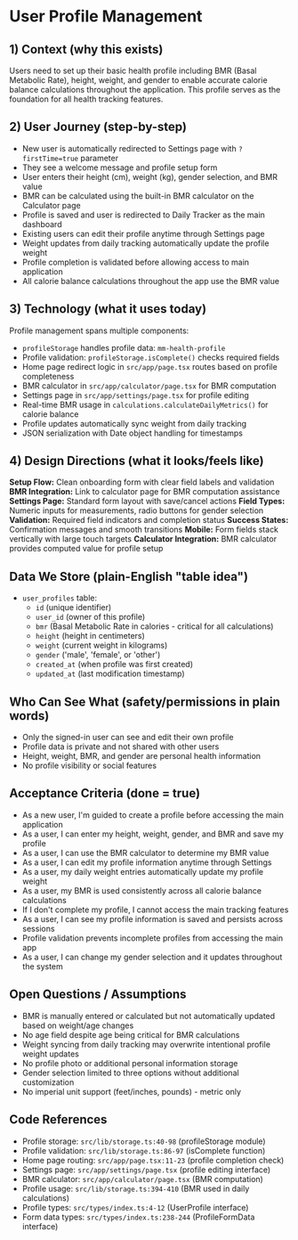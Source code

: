 # User Profile Management

## 1) Context (why this exists)
Users need to set up their basic health profile including BMR (Basal Metabolic Rate), height, weight, and gender to enable accurate calorie balance calculations throughout the application. This profile serves as the foundation for all health tracking features.

## 2) User Journey (step-by-step)
- New user is automatically redirected to Settings page with `?firstTime=true` parameter
- They see a welcome message and profile setup form
- User enters their height (cm), weight (kg), gender selection, and BMR value
- BMR can be calculated using the built-in BMR calculator on the Calculator page
- Profile is saved and user is redirected to Daily Tracker as the main dashboard
- Existing users can edit their profile anytime through Settings page
- Weight updates from daily tracking automatically update the profile weight
- Profile completion is validated before allowing access to main application
- All calorie balance calculations throughout the app use the BMR value

## 3) Technology (what it uses today)
Profile management spans multiple components:
- `profileStorage` handles profile data: `mm-health-profile`
- Profile validation: `profileStorage.isComplete()` checks required fields
- Home page redirect logic in `src/app/page.tsx` routes based on profile completeness
- BMR calculator in `src/app/calculator/page.tsx` for BMR computation
- Settings page in `src/app/settings/page.tsx` for profile editing
- Real-time BMR usage in `calculations.calculateDailyMetrics()` for calorie balance
- Profile updates automatically sync weight from daily tracking
- JSON serialization with Date object handling for timestamps

## 4) Design Directions (what it looks/feels like)
**Setup Flow:** Clean onboarding form with clear field labels and validation
**BMR Integration:** Link to calculator page for BMR computation assistance
**Settings Page:** Standard form layout with save/cancel actions
**Field Types:** Numeric inputs for measurements, radio buttons for gender selection
**Validation:** Required field indicators and completion status
**Success States:** Confirmation messages and smooth transitions
**Mobile:** Form fields stack vertically with large touch targets
**Calculator Integration:** BMR calculator provides computed value for profile setup

## Data We Store (plain-English "table idea")
- `user_profiles` table:
  - `id` (unique identifier)
  - `user_id` (owner of this profile)
  - `bmr` (Basal Metabolic Rate in calories - critical for all calculations)
  - `height` (height in centimeters)
  - `weight` (current weight in kilograms)
  - `gender` ('male', 'female', or 'other')
  - `created_at` (when profile was first created)
  - `updated_at` (last modification timestamp)

## Who Can See What (safety/permissions in plain words)
- Only the signed-in user can see and edit their own profile
- Profile data is private and not shared with other users
- Height, weight, BMR, and gender are personal health information
- No profile visibility or social features

## Acceptance Criteria (done = true)
- As a new user, I'm guided to create a profile before accessing the main application
- As a user, I can enter my height, weight, gender, and BMR and save my profile
- As a user, I can use the BMR calculator to determine my BMR value
- As a user, I can edit my profile information anytime through Settings
- As a user, my daily weight entries automatically update my profile weight
- As a user, my BMR is used consistently across all calorie balance calculations
- If I don't complete my profile, I cannot access the main tracking features
- As a user, I can see my profile information is saved and persists across sessions
- Profile validation prevents incomplete profiles from accessing the main app
- As a user, I can change my gender selection and it updates throughout the system

## Open Questions / Assumptions
- BMR is manually entered or calculated but not automatically updated based on weight/age changes
- No age field despite age being critical for BMR calculations
- Weight syncing from daily tracking may overwrite intentional profile weight updates
- No profile photo or additional personal information storage
- Gender selection limited to three options without additional customization
- No imperial unit support (feet/inches, pounds) - metric only

## Code References
- Profile storage: `src/lib/storage.ts:40-98` (profileStorage module)
- Profile validation: `src/lib/storage.ts:86-97` (isComplete function)
- Home page routing: `src/app/page.tsx:11-23` (profile completion check)
- Settings page: `src/app/settings/page.tsx` (profile editing interface)
- BMR calculator: `src/app/calculator/page.tsx` (BMR computation)
- Profile usage: `src/lib/storage.ts:394-410` (BMR used in daily calculations)
- Profile types: `src/types/index.ts:4-12` (UserProfile interface)
- Form data types: `src/types/index.ts:238-244` (ProfileFormData interface)